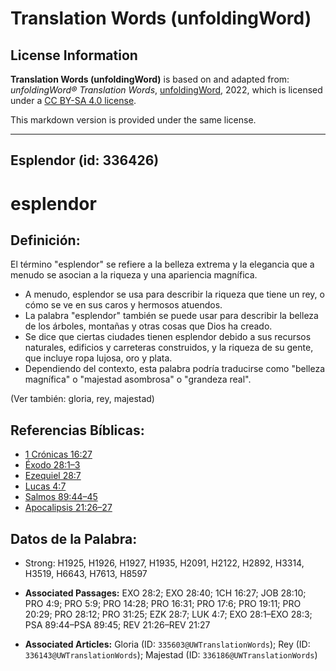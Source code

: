# Translation Words (unfoldingWord)

## License Information

**Translation Words (unfoldingWord)** is based on and adapted from: _unfoldingWord® Translation Words_, [unfoldingWord](https://unfoldingword.org/utw), 2022, which is licensed under a [CC BY-SA 4.0 license](https://creativecommons.org/licenses/by-sa/4.0/legalcode.en).

This markdown version is provided under the same license.



--------------------------------

## Esplendor (id: 336426)

esplendor
=========

Definición:
-----------

El término "esplendor" se refiere a la belleza extrema y la elegancia que a menudo se asocian a la riqueza y una apariencia magnífica.

* A menudo, esplendor se usa para describir la riqueza que tiene un rey, o cómo se ve en sus caros y hermosos atuendos.
* La palabra "esplendor" también se puede usar para describir la belleza de los árboles, montañas y otras cosas que Dios ha creado.
* Se dice que ciertas ciudades tienen esplendor debido a sus recursos naturales, edificios y carreteras construidos, y la riqueza de su gente, que incluye ropa lujosa, oro y plata.
* Dependiendo del contexto, esta palabra podría traducirse como "belleza magnífica" o "majestad asombrosa" o "grandeza real".

(Ver también: gloria, rey, majestad)

Referencias Bíblicas:
---------------------

* [1 Crónicas 16:27](https://ref.ly/1Chr16:27)
* [Éxodo 28:1–3](https://ref.ly/Exod28:1-Exod28:3)
* [Ezequiel 28:7](https://ref.ly/Ezek28:7)
* [Lucas 4:7](https://ref.ly/Luke4:7)
* [Salmos 89:44–45](https://ref.ly/Ps89:44-Ps89:45)
* [Apocalipsis 21:26–27](https://ref.ly/Rev21:26-Rev21:27)

Datos de la Palabra:
--------------------

* Strong: H1925, H1926, H1927, H1935, H2091, H2122, H2892, H3314, H3519, H6643, H7613, H8597

* **Associated Passages:** EXO 28:2; EXO 28:40; 1CH 16:27; JOB 28:10; PRO 4:9; PRO 5:9; PRO 14:28; PRO 16:31; PRO 17:6; PRO 19:11; PRO 20:29; PRO 28:12; PRO 31:25; EZK 28:7; LUK 4:7; EXO 28:1–EXO 28:3; PSA 89:44–PSA 89:45; REV 21:26–REV 21:27
* **Associated Articles:** Gloria (ID: `335603@UWTranslationWords`); Rey (ID: `336143@UWTranslationWords`); Majestad (ID: `336186@UWTranslationWords`)

